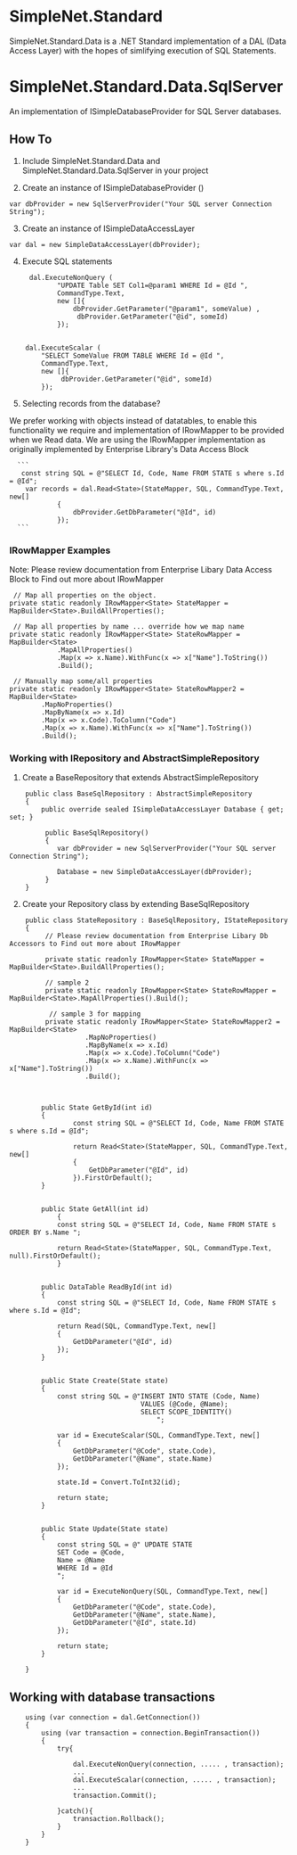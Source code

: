 # SimpleNet.Standard


SimpleNet.Standard.Data is a .NET Standard implementation of a DAL (Data Access Layer) with the hopes of simlifying execution of SQL Statements.

# SimpleNet.Standard.Data.SqlServer

An implementation of ISimpleDatabaseProvider for SQL Server databases.


## How To 

  1. Include SimpleNet.Standard.Data and SimpleNet.Standard.Data.SqlServer in your project
     
  2. Create an instance of ISimpleDatabaseProvider ()
 
 ` var dbProvider = new SqlServerProvider("Your SQL server Connection String"); `
 
 
  3. Create an instance of ISimpleDataAccessLayer 

` var dal = new SimpleDataAccessLayer(dbProvider); `

  4. Execute SQL statements

```
     dal.ExecuteNonQuery (  
            "UPDATE Table SET Col1=@param1 WHERE Id = @Id ",
            CommandType.Text,
            new []{ 
                dbProvider.GetParameter("@param1", someValue) ,
                 dbProvider.GetParameter("@id", someId) 
            });


    dal.ExecuteScalar (  
        "SELECT SomeValue FROM TABLE WHERE Id = @Id ",
        CommandType.Text,
        new []{ 
             dbProvider.GetParameter("@id", someId) 
        });
```

  5. Selecting records from the database?
 
We prefer working with objects instead of datatables, to enable this functionality we require and implementation of IRowMapper<T> to be provided when we Read data.
We are using the IRowMapper implementation as originally implemented by Enterprise Library's Data Access Block
      
      ``` 
       const string SQL = @"SELECT Id, Code, Name FROM STATE s where s.Id = @Id";
		var records = dal.Read<State>(StateMapper, SQL, CommandType.Text, new[]
				{
					dbProvider.GetDbParameter("@Id", id)
				});
      ```

### IRowMapper<T> Examples
 
Note: Please review documentation from Enterprise Libary Data Access Block to Find out more about IRowMapper

```
 // Map all properties on the object.
private static readonly IRowMapper<State> StateMapper = MapBuilder<State>.BuildAllProperties(); 

 // Map all properties by name ... override how we map name
private static readonly IRowMapper<State> StateRowMapper = MapBuilder<State>
            .MapAllProperties()
            .Map(x => x.Name).WithFunc(x => x["Name"].ToString())
            .Build(); 

 // Manually map some/all properties
private static readonly IRowMapper<State> StateRowMapper2 = MapBuilder<State>
        .MapNoProperties()
        .MapByName(x => x.Id)
        .Map(x => x.Code).ToColumn("Code")
        .Map(x => x.Name).WithFunc(x => x["Name"].ToString())
        .Build(); 
```

### Working with IRepository<T> and AbstractSimpleRepository

  1. Create a BaseRepository that extends AbstractSimpleRepository
 
```
    public class BaseSqlRepository : AbstractSimpleRepository
    {
        public override sealed ISimpleDataAccessLayer Database { get; set; }

         public BaseSqlRepository()
         {
            var dbProvider = new SqlServerProvider("Your SQL server Connection String");
            
            Database = new SimpleDataAccessLayer(dbProvider); 
         }
    }
```


  2. Create your Repository class by extending BaseSqlRepository

```
    public class StateRepository : BaseSqlRepository, IStateRepository
    {
         // Please review documentation from Enterprise Libary Db Accessors to Find out more about IRowMapper
         
         private static readonly IRowMapper<State> StateMapper = MapBuilder<State>.BuildAllProperties();

         // sample 2
         private static readonly IRowMapper<State> StateRowMapper = MapBuilder<State>.MapAllProperties().Build();

          // sample 3 for mapping
         private static readonly IRowMapper<State> StateRowMapper2 = MapBuilder<State>
                   .MapNoProperties()
                   .MapByName(x => x.Id)
                   .Map(x => x.Code).ToColumn("Code")
                   .Map(x => x.Name).WithFunc(x => x["Name"].ToString())
                   .Build();



		public State GetById(int id)
		{
				const string SQL = @"SELECT Id, Code, Name FROM STATE s where s.Id = @Id";

				return Read<State>(StateMapper, SQL, CommandType.Text, new[]
				{
					GetDbParameter("@Id", id)
				}).FirstOrDefault();
		}


		public State GetAll(int id)
         	{
			const string SQL = @"SELECT Id, Code, Name FROM STATE s  ORDER BY s.Name ";

			return Read<State>(StateMapper, SQL, CommandType.Text, null).FirstOrDefault();
         	}


		public DataTable ReadById(int id)
		{
			const string SQL = @"SELECT Id, Code, Name FROM STATE s where s.Id = @Id";

			return Read(SQL, CommandType.Text, new[]
			{
				GetDbParameter("@Id", id)
			});
		}


		public State Create(State state)
		{
			const string SQL = @"INSERT INTO STATE (Code, Name)
								 VALUES (@Code, @Name);
								 SELECT SCOPE_IDENTITY()
									 ";

			var id = ExecuteScalar(SQL, CommandType.Text, new[]
			{
				GetDbParameter("@Code", state.Code),
				GetDbParameter("@Name", state.Name)
			});

			state.Id = Convert.ToInt32(id);

			return state;
		}


		public State Update(State state)
		{
			const string SQL = @" UPDATE STATE
			SET Code = @Code,
			Name = @Name
			WHERE Id = @Id
			";

			var id = ExecuteNonQuery(SQL, CommandType.Text, new[]
			{
				GetDbParameter("@Code", state.Code),
				GetDbParameter("@Name", state.Name),
				GetDbParameter("@Id", state.Id)
			});

			return state;
		}

    }

```


## Working with database transactions



```
    using (var connection = dal.GetConnection())
    {
        using (var transaction = connection.BeginTransaction())
        {
            try{
        
                dal.ExecuteNonQuery(connection, ..... , transaction);
                ...     
                dal.ExecuteScalar(connection, ..... , transaction);
                ...
                transaction.Commit();

            }catch(){
                transaction.Rollback();
            }
        }
    }
```





